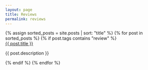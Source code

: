 ```yaml
---
layout: page
title: Reviews
permalink: reviews
---
```

<div>
    {% assign sorted_posts = site.posts | sort: "title" %}
    {% for post in sorted_posts %}
        {% if post.tags contains "review" %}
            <div class="review-list">
                <a href="{{ post.url }}">{{ post.title }}</a><br />
                <p class="post-description">{{ post.description }}</p>
            </div>
        {% endif %}
    {% endfor %}
</div>
